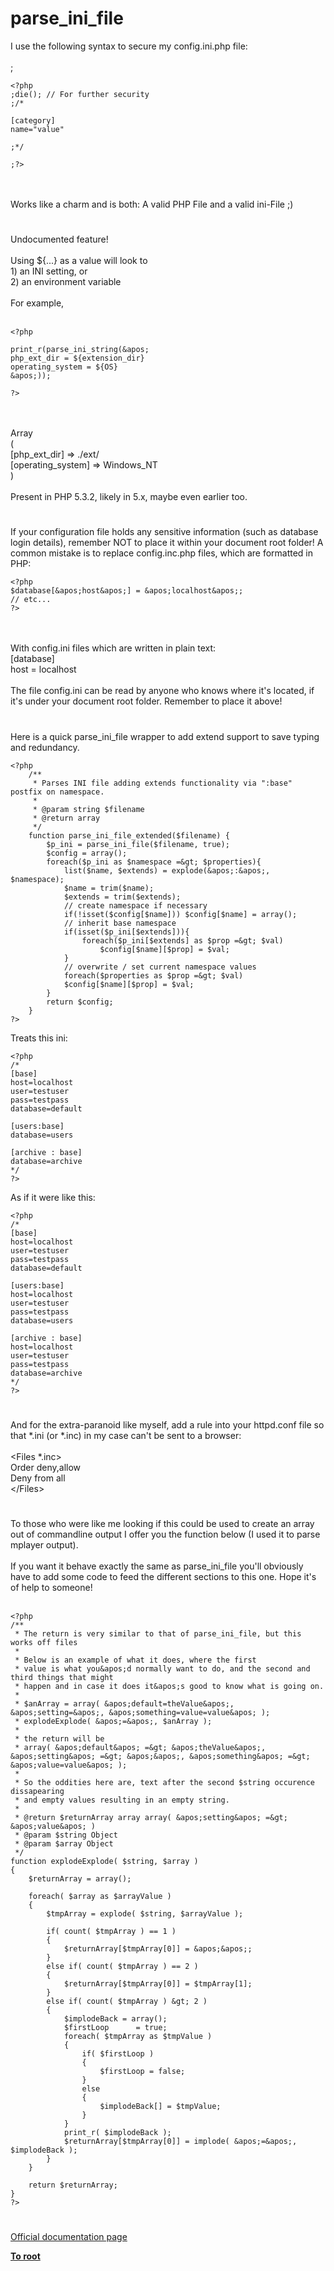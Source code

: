 # parse_ini_file



I use the following syntax to secure my config.ini.php file:<br><br>;

```
<?php
;die(); // For further security
;/*

[category]
name="value"

;*/

;?>
```
<br><br>Works like a charm and is both: A valid PHP File and a valid ini-File ;)  

#

Undocumented feature!<br><br>Using ${...} as a value will look to<br>1) an INI setting, or<br>2) an environment variable<br><br>For example,<br><br>

```
<?php

print_r(parse_ini_string(&apos;
php_ext_dir = ${extension_dir}
operating_system = ${OS}
&apos;));

?>
```
<br><br>Array<br>(<br>    [php_ext_dir] =&gt; ./ext/<br>    [operating_system] =&gt; Windows_NT<br>)<br><br>Present in PHP 5.3.2, likely in 5.x, maybe even earlier too.  

#

If your configuration file holds any sensitive information (such as database login details), remember NOT to place it within your document root folder! A common mistake is to replace config.inc.php files, which are formatted in PHP:<br>

```
<?php
$database[&apos;host&apos;] = &apos;localhost&apos;;
// etc...
?>
```
<br><br>With config.ini files which are written in plain text:<br>[database]<br>host = localhost<br><br>The file config.ini can be read by anyone who knows where it&apos;s located, if it&apos;s under your document root folder. Remember to place it above!  

#

Here is a quick parse_ini_file wrapper to add extend support to save typing and redundancy.<br>

```
<?php
    /**
     * Parses INI file adding extends functionality via ":base" postfix on namespace.
     *
     * @param string $filename
     * @return array
     */
    function parse_ini_file_extended($filename) {
        $p_ini = parse_ini_file($filename, true);
        $config = array();
        foreach($p_ini as $namespace =&gt; $properties){
            list($name, $extends) = explode(&apos;:&apos;, $namespace);
            $name = trim($name);
            $extends = trim($extends);
            // create namespace if necessary
            if(!isset($config[$name])) $config[$name] = array();
            // inherit base namespace
            if(isset($p_ini[$extends])){
                foreach($p_ini[$extends] as $prop =&gt; $val)
                    $config[$name][$prop] = $val;
            }
            // overwrite / set current namespace values
            foreach($properties as $prop =&gt; $val)
            $config[$name][$prop] = $val;
        }
        return $config;
    }
?>
```


Treats this ini:


```
<?php 
/*
[base]
host=localhost
user=testuser
pass=testpass
database=default

[users:base]
database=users

[archive : base]
database=archive
*/
?>
```

As if it were like this:


```
<?php
/*
[base]
host=localhost
user=testuser
pass=testpass
database=default

[users:base]
host=localhost
user=testuser
pass=testpass
database=users

[archive : base]
host=localhost
user=testuser
pass=testpass
database=archive
*/
?>
```
  

#

And for the extra-paranoid like myself, add a rule into your httpd.conf file so that *.ini (or *.inc) in my case can&apos;t be sent to a browser:<br><br>&lt;Files *.inc&gt;  <br>    Order deny,allow<br>    Deny from all<br>&lt;/Files&gt;  

#

To those who were like me looking if this could be used to create an array out of commandline output I offer you the function below (I used it to parse mplayer output).<br><br>If you want it behave exactly the same as parse_ini_file you&apos;ll obviously have to add some code to feed the different sections to this one. Hope it&apos;s of help to someone!<br><br>

```
<?php
/**
 * The return is very similar to that of parse_ini_file, but this works off files
 * 
 * Below is an example of what it does, where the first
 * value is what you&apos;d normally want to do, and the second and third things that might
 * happen and in case it does it&apos;s good to know what is going on.
 * 
 * $anArray = array( &apos;default=theValue&apos;, &apos;setting=&apos;, &apos;something=value=value&apos; );
 * explodeExplode( &apos;=&apos;, $anArray );
 * 
 * the return will be 
 * array( &apos;default&apos; =&gt; &apos;theValue&apos;, &apos;setting&apos; =&gt; &apos;&apos;, &apos;something&apos; =&gt; &apos;value=value&apos; );
 * 
 * So the oddities here are, text after the second $string occurence dissapearing
 * and empty values resulting in an empty string.
 * 
 * @return $returnArray array array( &apos;setting&apos; =&gt; &apos;value&apos; )
 * @param $string Object
 * @param $array Object
 */
function explodeExplode( $string, $array )
{
    $returnArray = array();
    
    foreach( $array as $arrayValue )
    {
        $tmpArray = explode( $string, $arrayValue );
        
        if( count( $tmpArray ) == 1 )
        {
            $returnArray[$tmpArray[0]] = &apos;&apos;;
        }
        else if( count( $tmpArray ) == 2 )
        {
            $returnArray[$tmpArray[0]] = $tmpArray[1];
        }
        else if( count( $tmpArray ) &gt; 2 )
        {
            $implodeBack = array();
            $firstLoop      = true;
            foreach( $tmpArray as $tmpValue )
            {
                if( $firstLoop )
                {
                    $firstLoop = false;
                }
                else
                {
                    $implodeBack[] = $tmpValue;
                }
            }
            print_r( $implodeBack );
            $returnArray[$tmpArray[0]] = implode( &apos;=&apos;, $implodeBack );
        }
    }
    
    return $returnArray;
}
?>
```
  

#

[Official documentation page](https://www.php.net/manual/en/function.parse-ini-file.php)

**[To root](/README.md)**